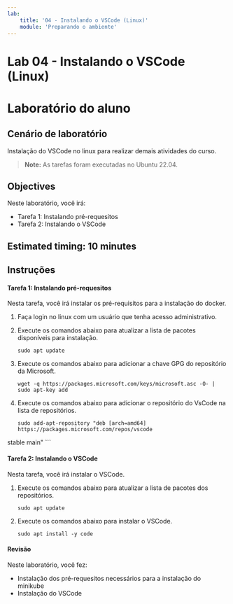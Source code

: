 ```yaml
---
lab:
    title: '04 - Instalando o VSCode (Linux)'
    module: 'Preparando o ambiente'
---
```


# Lab 04 - Instalando o VSCode (Linux)

# Laboratório do aluno

## Cenário de laboratório

Instalação do VSCode no linux para realizar demais atividades do curso.

>**Note:** As tarefas foram executadas no Ubuntu 22.04.

## Objectives

Neste laboratório, você irá:

+ Tarefa 1: Instalando pré-requesitos
+ Tarefa 2: Instalando o VSCode

## Estimated timing: 10 minutes

## Instruções

#### Tarefa 1: Instalando pré-requesitos

Nesta tarefa, você irá instalar os pré-requisitos para a instalação do docker.

1. Faça login no linux com um usuário que tenha acesso administrativo.

1. Execute os comandos abaixo para atualizar a lista de pacotes disponíveis para instalação.

    ```shell
    sudo apt update
    ```

1. Execute os comandos abaixo para adicionar a chave GPG do repositório da Microsoft.

    ```shell
    wget -q https://packages.microsoft.com/keys/microsoft.asc -O- | sudo apt-key add
    ```

1. Execute os comandos abaixo para adicionar o repositório do VsCode na lista de repositórios.

    ```shell
    sudo add-apt-repository "deb [arch=amd64] https://packages.microsoft.com/repos/vscode
stable main"
    ```

#### Tarefa 2: Instalando o VSCode

Nesta tarefa, você irá instalar o VSCode.

1. Execute os comandos abaixo para atualizar a lista de pacotes dos repositórios.

    ```shell
    sudo apt update
    ```

1. Execute os comandos abaixo para instalar o VSCode.

    ```shell
    sudo apt install -y code
    ```

#### Revisão

Neste laboratório, você fez:

- Instalação dos pré-requesitos necessários para a instalação do minikube
- Instalação do VSCode
